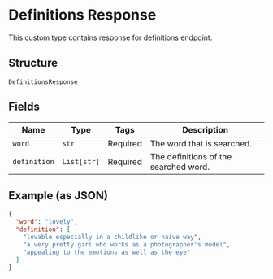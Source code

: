 
# Definitions Response

This custom type contains response for definitions endpoint.

## Structure

`DefinitionsResponse`

## Fields

| Name | Type | Tags | Description |
|  --- | --- | --- | --- |
| `word` | `str` | Required | The word that is searched. |
| `definition` | `List[str]` | Required | The definitions of the searched word. |

## Example (as JSON)

```json
{
  "word": "lovely",
  "definition": [
    "lovable especially in a childlike or naive way",
    "a very pretty girl who works as a photographer's model",
    "appealing to the emotions as well as the eye"
  ]
}
```


